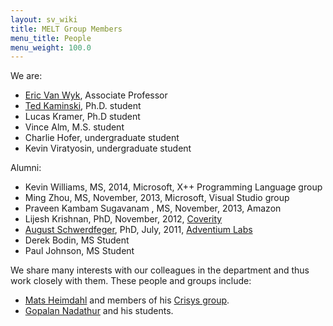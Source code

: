 ```yaml
---
layout: sv_wiki
title: MELT Group Members
menu_title: People
menu_weight: 100.0
---
```


We are:

* [Eric Van Wyk](http://www-users.cs.umn.edu/~evw/), Associate Professor
* [Ted Kaminski](http://www-users.cs.umn.edu/~tedinski/), Ph.D. student
* Lucas Kramer, Ph.D student
* Vince Alm, M.S. student
* Charlie Hofer, undergraduate student
* Kevin Viratyosin, undergraduate student

Alumni:

* Kevin Williams, MS, 2014, Microsoft, X++ Programming Language group
* Ming Zhou, MS, November, 2013, Microsoft, Visual Studio group
* Praveen Kambam Sugavanam , MS, November, 2013, Amazon
* Lijesh Krishnan, PhD, November, 2012, [Coverity](http://www.coverity.com/)
* [August Schwerdfeger](http://www.adventiumlabs.com/about-us/staff/technical-staff/august-schwerdfeger-phd), PhD, July, 2011, [Adventium Labs](http://www.adventiumlabs.com/)
* Derek Bodin, MS Student
* Paul Johnson, MS Student

We share many interests with our colleagues in the department and thus work closely with them. These people and groups include:

* [Mats Heimdahl](http://www.umsec.umn.edu/directory/mats-heimdahl/) and members of his [Crisys   group](http://crisys.cs.umn.edu/).
* [Gopalan Nadathur](http://www-users.cs.umn.edu/~gopalan/) and his students. 
